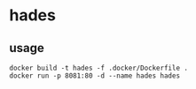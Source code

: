 # hades

## usage
```shell script
docker build -t hades -f .docker/Dockerfile .
docker run -p 8081:80 -d --name hades hades
```
